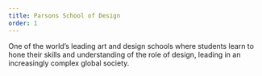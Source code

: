 ```yaml
---
title: Parsons School of Design
order: 1
---
```


One of the world’s leading art and design schools where students learn to hone their skills and understanding of the role of design, leading in an increasingly complex global society.
